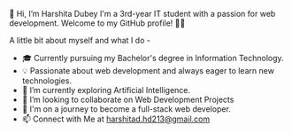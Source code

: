 👋 Hi, I’m Harshita Dubey
I'm a 3rd-year IT student with a passion for web development. Welcome to my GitHub profile! 👨‍💻

A little bit about myself and what I do -
- 🎓 Currently pursuing my Bachelor's degree in Information Technology.
- 💡 Passionate about web development and always eager to learn new technologies.
- 🌱 I’m currently exploring Artificial Intelligence.
- 💞️ I’m looking to collaborate on Web Development Projects
- 🚀 I'm on a journey to become a full-stack web developer.
- 📫 Connect with Me at harshitad.hd213@gmail.com


<!---
harshitadubey1203/harshitadubey1203 is a ✨ special ✨ repository because its `README.md` (this file) appears on your GitHub profile.
You can click the Preview link to take a look at your changes.
--->
